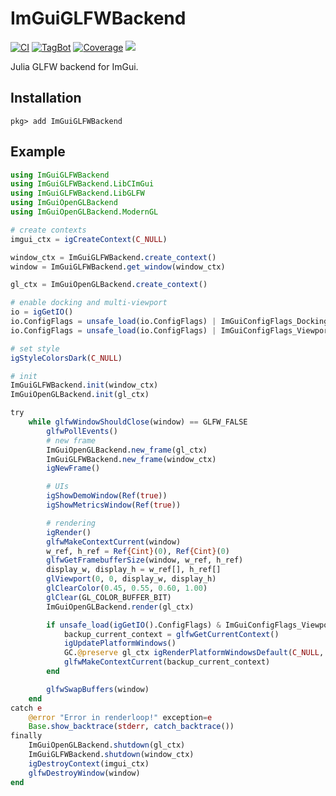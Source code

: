 # ImGuiGLFWBackend

[![CI](https://github.com/JuliaImGui/ImGuiGLFWBackend.jl/actions/workflows/ci.yml/badge.svg)](https://github.com/JuliaImGui/ImGuiGLFWBackend.jl/actions/workflows/ci.yml)
[![TagBot](https://github.com/JuliaImGui/ImGuiGLFWBackend.jl/actions/workflows/TagBot.yml/badge.svg)](https://github.com/JuliaImGui/ImGuiGLFWBackend.jl/actions/workflows/TagBot.yml)
[![Coverage](https://codecov.io/gh/JuliaImGui/ImGuiGLFWBackend.jl/branch/master/graph/badge.svg)](https://codecov.io/gh/JuliaImGui/ImGuiGLFWBackend.jl)
[![](https://img.shields.io/badge/design%20principle-KISS-orange)](https://en.wikipedia.org/wiki/KISS_principle)

Julia GLFW backend for ImGui.

## Installation
```
pkg> add ImGuiGLFWBackend
```

## Example

```julia
using ImGuiGLFWBackend
using ImGuiGLFWBackend.LibCImGui
using ImGuiGLFWBackend.LibGLFW
using ImGuiOpenGLBackend
using ImGuiOpenGLBackend.ModernGL

# create contexts
imgui_ctx = igCreateContext(C_NULL)

window_ctx = ImGuiGLFWBackend.create_context()
window = ImGuiGLFWBackend.get_window(window_ctx)

gl_ctx = ImGuiOpenGLBackend.create_context()

# enable docking and multi-viewport
io = igGetIO()
io.ConfigFlags = unsafe_load(io.ConfigFlags) | ImGuiConfigFlags_DockingEnable
io.ConfigFlags = unsafe_load(io.ConfigFlags) | ImGuiConfigFlags_ViewportsEnable

# set style
igStyleColorsDark(C_NULL)

# init
ImGuiGLFWBackend.init(window_ctx)
ImGuiOpenGLBackend.init(gl_ctx)

try
    while glfwWindowShouldClose(window) == GLFW_FALSE
        glfwPollEvents()
        # new frame
        ImGuiOpenGLBackend.new_frame(gl_ctx)
        ImGuiGLFWBackend.new_frame(window_ctx)
        igNewFrame()

        # UIs
        igShowDemoWindow(Ref(true))
        igShowMetricsWindow(Ref(true))

        # rendering
        igRender()
        glfwMakeContextCurrent(window)
        w_ref, h_ref = Ref{Cint}(0), Ref{Cint}(0)
        glfwGetFramebufferSize(window, w_ref, h_ref)
        display_w, display_h = w_ref[], h_ref[]
        glViewport(0, 0, display_w, display_h)
        glClearColor(0.45, 0.55, 0.60, 1.00)
        glClear(GL_COLOR_BUFFER_BIT)
        ImGuiOpenGLBackend.render(gl_ctx)

        if unsafe_load(igGetIO().ConfigFlags) & ImGuiConfigFlags_ViewportsEnable == ImGuiConfigFlags_ViewportsEnable
            backup_current_context = glfwGetCurrentContext()
            igUpdatePlatformWindows()
            GC.@preserve gl_ctx igRenderPlatformWindowsDefault(C_NULL, pointer_from_objref(gl_ctx))
            glfwMakeContextCurrent(backup_current_context)
        end

        glfwSwapBuffers(window)
    end
catch e
    @error "Error in renderloop!" exception=e
    Base.show_backtrace(stderr, catch_backtrace())
finally
    ImGuiOpenGLBackend.shutdown(gl_ctx)
    ImGuiGLFWBackend.shutdown(window_ctx)
    igDestroyContext(imgui_ctx)
    glfwDestroyWindow(window)
end

```
